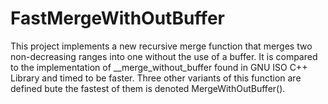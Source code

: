 # FastMergeWithOutBuffer
This project implements a new recursive merge function that merges two non-decreasing ranges into one without the use of a buffer. It is compared to the implementation of __merge_without_buffer found in GNU ISO C++ Library and timed to be faster. Three other variants of this function are defined bute the fastest of them is denoted MergeWithOutBuffer().
